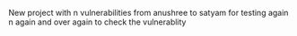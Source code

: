 New project with n vulnerabilities from anushree to satyam for testing again n again and over again to check the vulnerablity
